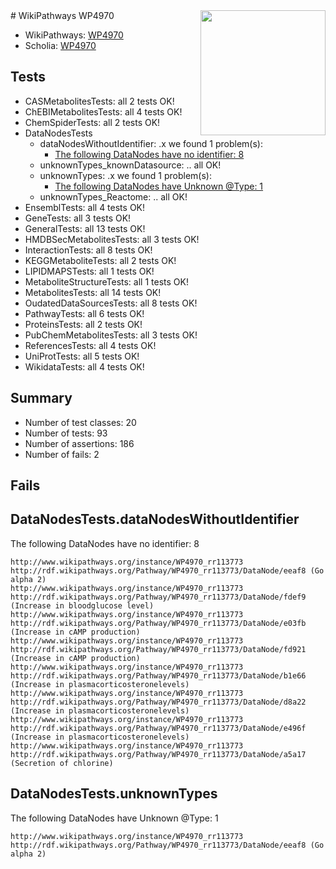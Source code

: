 <img style="float: right; width: 200px" src="https://upload.wikimedia.org/wikipedia/commons/thumb/8/83/Wplogo_with_text_500.png/640px-Wplogo_with_text_500.png" />
# WikiPathways WP4970

* WikiPathways: [WP4970](https://wikipathways.org/pathways/WP4970)
* Scholia: [WP4970](https://scholia.toolforge.org/wikipathways/WP4970)
## Tests
* CASMetabolitesTests: all 2 tests OK!
* ChEBIMetabolitesTests: all 4 tests OK!
* ChemSpiderTests: all 2 tests OK!
* DataNodesTests
    * dataNodesWithoutIdentifier: .x we found 1 problem(s):
        * [The following DataNodes have no identifier: 8](#d2d32fa7)
    * unknownTypes_knownDatasource: .. all OK!
    * unknownTypes: .x we found 1 problem(s):
        * [The following DataNodes have Unknown @Type: 1](#839973df)
    * unknownTypes_Reactome: .. all OK!
* EnsemblTests: all 4 tests OK!
* GeneTests: all 3 tests OK!
* GeneralTests: all 13 tests OK!
* HMDBSecMetabolitesTests: all 3 tests OK!
* InteractionTests: all 8 tests OK!
* KEGGMetaboliteTests: all 2 tests OK!
* LIPIDMAPSTests: all 1 tests OK!
* MetaboliteStructureTests: all 1 tests OK!
* MetabolitesTests: all 14 tests OK!
* OudatedDataSourcesTests: all 8 tests OK!
* PathwayTests: all 6 tests OK!
* ProteinsTests: all 2 tests OK!
* PubChemMetabolitesTests: all 3 tests OK!
* ReferencesTests: all 4 tests OK!
* UniProtTests: all 5 tests OK!
* WikidataTests: all 4 tests OK!


## Summary

* Number of test classes: 20
* Number of tests: 93
* Number of assertions: 186
* Number of fails: 2

## Fails

<a name="d2d32fa7" />

## DataNodesTests.dataNodesWithoutIdentifier

The following DataNodes have no identifier: 8
```
http://www.wikipathways.org/instance/WP4970_rr113773 http://rdf.wikipathways.org/Pathway/WP4970_rr113773/DataNode/eeaf8 (Go alpha 2)
http://www.wikipathways.org/instance/WP4970_rr113773 http://rdf.wikipathways.org/Pathway/WP4970_rr113773/DataNode/fdef9 (Increase in bloodglucose level)
http://www.wikipathways.org/instance/WP4970_rr113773 http://rdf.wikipathways.org/Pathway/WP4970_rr113773/DataNode/e03fb (Increase in cAMP production)
http://www.wikipathways.org/instance/WP4970_rr113773 http://rdf.wikipathways.org/Pathway/WP4970_rr113773/DataNode/fd921 (Increase in cAMP production)
http://www.wikipathways.org/instance/WP4970_rr113773 http://rdf.wikipathways.org/Pathway/WP4970_rr113773/DataNode/b1e66 (Increase in plasmacorticosteronelevels)
http://www.wikipathways.org/instance/WP4970_rr113773 http://rdf.wikipathways.org/Pathway/WP4970_rr113773/DataNode/d8a22 (Increase in plasmacorticosteronelevels)
http://www.wikipathways.org/instance/WP4970_rr113773 http://rdf.wikipathways.org/Pathway/WP4970_rr113773/DataNode/e496f (Increase in plasmacorticosteronelevels)
http://www.wikipathways.org/instance/WP4970_rr113773 http://rdf.wikipathways.org/Pathway/WP4970_rr113773/DataNode/a5a17 (Secretion of chlorine)
```

<a name="839973df" />

## DataNodesTests.unknownTypes

The following DataNodes have Unknown @Type: 1
```
http://www.wikipathways.org/instance/WP4970_rr113773 http://rdf.wikipathways.org/Pathway/WP4970_rr113773/DataNode/eeaf8 (Go alpha 2)
```

